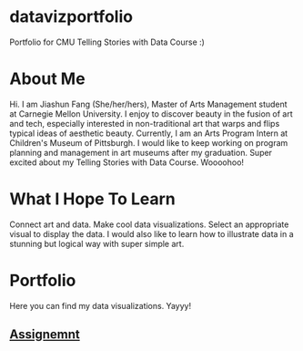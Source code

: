 # datavizportfolio
Portfolio for CMU Telling Stories with Data Course :)

# About Me
Hi. I am Jiashun Fang (She/her/hers), Master of Arts Management student at Carnegie Mellon University. I enjoy to discover beauty in the fusion of art and tech, especially interested in non-traditional art that warps and flips typical ideas of aesthetic beauty. Currently, I am an Arts Program Intern at Children's Museum of Pittsburgh. I would like to keep working on program planning and management in art museums after my graduation. Super excited about my Telling Stories with Data Course. Woooohoo!

# What I Hope To Learn
Connect art and data. Make cool data visualizations. Select an appropriate visual to display the data. I would also like to learn how to illustrate data in a stunning but logical way with super simple art. 

# Portfolio
Here you can find my data visualizations. Yayyy!

## [Assignemnt](/assignment.md)


